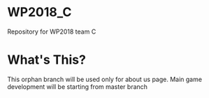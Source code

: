 # WP2018_C
Repository for WP2018 team C

# What's This?
This orphan branch will be used only for about us page.
Main game development will be starting from master branch
